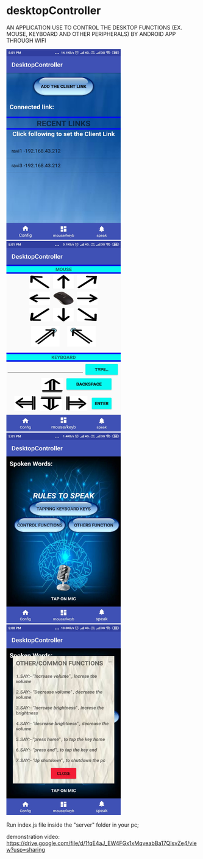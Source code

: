 # desktopController
AN APPLICATION USE TO CONTROL THE DESKTOP FUNCTIONS (EX. MOUSE, KEYBOARD AND OTHER PERIPHERALS) BY ANDROID APP THROUGH WIFI

<img src="https://github.com/RaviJoshii/desktopController/blob/master/ScreenShots/1.jpeg" width="300" height="500">
<img src="https://github.com/RaviJoshii/desktopController/blob/master/ScreenShots/2.jpeg" width="300" height="500">
<img src="https://github.com/RaviJoshii/desktopController/blob/master/ScreenShots/3.jpeg" width="300" height="500">
<img src="https://github.com/RaviJoshii/desktopController/blob/master/ScreenShots/4.jpeg" width="300" height="500">


Run index.js file inside the "server" folder in your pc;


demonstration video:  https://drive.google.com/file/d/1fqE4aJ_EW4FGx1xMqveabBa17QIsvZe4/view?usp=sharing



